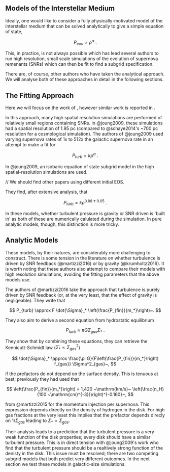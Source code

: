 Models of the Interstellar Medium
---------------------------------

Ideally, one would like to consider a fully physically-motivated model of the interstellar medium that can be solved analytically to give a simple equation of state,

$$
	P_{eos} \propto \rho^\alpha~.
$$

This, in practice, is not always possible which has lead several authors to run high resolution, small scale simulations of the evolution of supernova remenants (SNRs) which can then be fit to find a subgrid specification.

There are, of course, other authors who have taken the analytical approach. We will analyse both of these approaches in detail in the following sections.


The Fitting Approach
--------------------

Here we will focus on the work of <that paper that I liked>, however similar work is reported in <other references>.

In this approach, many high spatial resolution simulations are performed of relatively small regions containing SNRs. In @joung2009, these simulations had a spatial resolution of 1.95 pc (compared to @schaye2014's ~700 pc resolution for a cosmological simulation). The authors of @joung2009 used varying supernova rates of 1x to 512x the galactic supernova rate in an attempt to make a fit for

$$
	P_{turb} = k \rho^{\alpha}~.
$$

In @joung2009, an isobaric equation of state subgrid model in the high spatial-resolution simulations are used.

// We should find other papers using different initial EOS.

They find, after extensive analysis, that

$$
	P_{turb} = k \rho^{0.88 \pm 0.05}~.
$$

In these models, whether turbulent pressure is gravity or SNR driven is 'built in' as both of these are numerically calulated during the simulation. In pure analytic models, though, this distinction is more tricky.


Analytic Models
---------------

These models, by their natures, are considerably more challenging to construct. There is some tension in the literature <ref> on whether turbulence is driven by SNR feedback (@martizzi2016) or by gravity (@krumholtz2016). It is worth noting that these authors also attempt to compare their models with high resolution simulations, avoiding the fitting parameters that the above models use.

The authors of @martizzi2016 take the approach that turbulence is purely driven by SNR feedback (or, at the very least, that the effect of gravity is negligeable). They write that

$$
	P_{turb} \approx F \dot{\Sigma}_* \left(\frac{P_{fin}}{m_*}\right)~.
$$

They also aim to derive a second equation from hydrostatic equilibrium

$$
	P_{turb} \approx \pi G \Sigma_{gas}\Sigma_*~.
$$

They show that by combining these equations, they can retrieve the Kennicutt-Schmidt law ($\dot{\Sigma}_* \propto \Sigma_{gas}^2$)

$$
	\dot{\Sigma}_* \approx \frac{\pi G}{F\left(\frac{P_{fin}}{m_*}\right) f_{gas}} \Sigma^2_{gas}~,
$$

if the prefactors do not depend on the surface density. This is tenuous at best; previously they had used that

$$
	\left(\frac{P_{fin}}{m_*}\right) = 1,420 ~\mathrm{km/s}~ \left(\frac{n_H}{100 ~\mathrm{cm}^{-3}}\right)^{-0.160}~,
$$

from @martizzi2015 for the momentum injection per supernova. This expression depends directly on the density of hydrogen in the disk. For high gas fractions at the very least this implies that the prefactor depends direcly on $1/\Sigma_{gas}$ leading to $\dot{\Sigma}_* \propto \Sigma_{gas}$.

Their analysis leads to a prediction that the turbulent pressure is a very weak function of the disk properties; every disk should have a similar turbulent pressure. This is in direct tension with @joung2009's work who find that the turbulent pressure should be a realtively strong function of the denisty in the disk. This issue must be resolved; there are two competing subgrid models that both predict very different outcomes. In the next section we test these models in galactic-size simulations.


